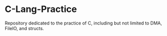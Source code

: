 # C-Lang-Practice
Repository dedicated to the practice of C, including but not limited to DMA, FileIO, and structs.
